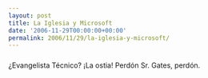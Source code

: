 ```yaml
---
layout: post
title: La Iglesia y Microsoft
date: '2006-11-29T00:00:00+00:00'
permalink: 2006/11/29/la-iglesia-y-microsoft/
---
```

<img style="display:block; margin:0px auto 10px; text-align:center;" src="http://photos1.blogger.com/x/blogger2/4553/2422/1600/619220/microsoft.png" border="0" alt="" />
¿Evangelista Técnico? ¡La ostia! Perdón Sr. Gates, perdón.
